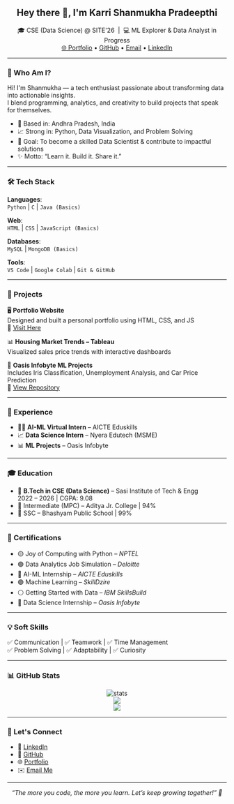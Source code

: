 <!-- PROFILE HEADER -->
<h2 align="center">Hey there 👋, I'm Karri Shanmukha Pradeepthi</h2>
<p align="center">
  🎓 CSE (Data Science) @ SITE'26 &nbsp;|&nbsp; 💻 ML Explorer & Data Analyst in Progress  
  <br>
  <a href="https://shannu1584.github.io/Portfolio/">🌐 Portfolio</a> • 
  <a href="https://github.com/shannu1584">GitHub</a> • 
  <a href="mailto:shanmukha1584@gmail.com">Email</a> • 
  <a href="https://linkedin.com/in/shanmukha-pradeepthi-karri-090a44289">LinkedIn</a>
</p>

---

### 🧩 Who Am I?

Hi! I'm Shanmukha — a tech enthusiast passionate about transforming data into actionable insights.  
I blend programming, analytics, and creativity to build projects that speak for themselves.

- 📍 Based in: Andhra Pradesh, India  
- 📈 Strong in: Python, Data Visualization, and Problem Solving  
- 🎯 Goal: To become a skilled Data Scientist & contribute to impactful solutions  
- ✨ Motto: “Learn it. Build it. Share it.”

---

### 🛠 Tech Stack

**Languages**:  
`Python` | `C` | `Java (Basics)`

**Web**:  
`HTML` | `CSS` | `JavaScript (Basics)`

**Databases**:  
`MySQL` | `MongoDB (Basics)`

**Tools**:  
`VS Code` | `Google Colab` | `Git & GitHub`

---

### 📂 Projects

🖥️ **Portfolio Website**  
Designed and built a personal portfolio using HTML, CSS, and JS  
🔗 [Visit Here](https://shannu1584.github.io/Portfolio/)

📊 **Housing Market Trends – Tableau**  
Visualized sales price trends with interactive dashboards

🧠 **Oasis Infobyte ML Projects**  
Includes Iris Classification, Unemployment Analysis, and Car Price Prediction  
🔗 [View Repository](https://github.com/shannu1584/OIBSIP)

---

### 💼 Experience

- 👩‍💻 **AI-ML Virtual Intern** – AICTE Eduskills  
- 📈 **Data Science Intern** – Nyera Edutech (MSME)  
- 📊 **ML Projects** – Oasis Infobyte

---

### 🎓 Education

- 🏫 **B.Tech in CSE (Data Science)** – Sasi Institute of Tech & Engg  
  2022 – 2026 | CGPA: 9.08  
- 📘 Intermediate (MPC) – Aditya Jr. College | 94%  
- 📗 SSC – Bhashyam Public School | 99%

---

### 🏅 Certifications

- 🟡 Joy of Computing with Python – *NPTEL*  
- 🟢 Data Analytics Job Simulation – *Deloitte*  
- 🔵 AI-ML Internship – *AICTE Eduskills*  
- 🟣 Machine Learning – *SkillDzire*  
- ⚪ Getting Started with Data – *IBM SkillsBuild*  
- 🔘 Data Science Internship – *Oasis Infobyte*

---

### 💡 Soft Skills

✅ Communication | ✅ Teamwork | ✅ Time Management  
✅ Problem Solving | ✅ Adaptability | ✅ Curiosity

---

### 📊 GitHub Stats

<p align="center">
  <img src="https://github-readme-stats.vercel.app/api?username=shannu1584&show_icons=true&theme=tokyonight" alt="stats" />
  <br />
  <img src="https://github-readme-streak-stats.herokuapp.com?user=shannu1584&theme=tokyonight" />
  <br />
  <img src="https://github-readme-stats.vercel.app/api/top-langs/?username=shannu1584&layout=compact&theme=tokyonight" />
</p>

---

### 🔗 Let's Connect

- 💼 [LinkedIn](https://linkedin.com/in/shanmukha-pradeepthi-karri-090a44289)  
- 🧠 [GitHub](https://github.com/shannu1584)  
- 🌐 [Portfolio](https://shannu1584.github.io/Portfolio/)  
- ✉️ [Email Me](mailto:shanmukha1584@gmail.com)

---

<p align="center"><i>“The more you code, the more you learn. Let’s keep growing together!” 🌱</i></p>

